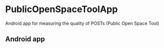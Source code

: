 # PublicOpenSpaceToolApp
Android app for measuring the quality of POSTs (Public Open Space Tool)

## Android app
